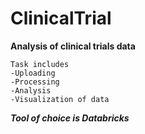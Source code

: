 # ClinicalTrial
**Analysis of clinical trials data** 
```
Task includes
-Uploading
-Processing
-Analysis
-Visualization of data
```
***Tool of choice is Databricks***
